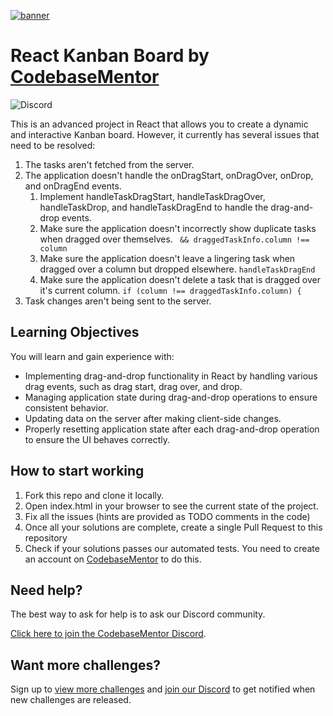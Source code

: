 [![banner](https://og-playground.vercel.app/?share=zVRpa9wwEP0rQlA2AXt97JG1SQolLSWFQmka-sUQZFsrK5ElIct7dNn_3pF3HW8O6LcS8DXzxqOZN0_a4UKVFKf4suSrTCLU2K2gV7ud-0ao5I0WZJui0VLQzcg7eCvKWWXBGYXhh9655qWtXviI4EzeWFo3ABRUWmp66KFtLF9urxU4pcv1HHbLfeaGFpYr6VAl2lr2aE6KR2ZUK8ubmjAKuCElJ8Jn7g2JzohFh4QoV9aq2kOG5WezmYfmcC-i84MjuvBQPPXQJDk6Qg-56_z8qRAo8Jb_gTWm4dElqIXEt5oUXLIU-fFJ6O8jNRfhIXq_z-THTLrPS14z1JjiKsOVtbpJg6DVQpFyvOaPvKbQwFgZFjhLOysoVF0r2QS2aus8SIIkCe6kWi55Ab3efyMrclsYru29UEzdx-NmxYI4nC70xv9X3FhLlmEYkIVy7qTlVtDSj0I_ihfhZj5fAJgrU1IDeAhGr4vjmGPoD2lSlh0FGY5Dvcnwfh9As9DqUUwv5YSGX0YzvQFK9ZOoBgWR1qrBa-nGfnI6eqWRt3QguKTEDDpIwpKyw2iTiZt14h79-C8isMI5PGYnIz_Ney24hrSuiAEe-WuaP3LrD3F-AYGjV5EgW2Wc1xDZaGKgpB50ykCoowuhn7TRMGm-ouhHpaxCX4kQ1Gw7MgNg8_3SGs0cf5OOxGFbgRl1xE6T_03s8404O27E53s5w5NOsG-MIt-iazgSc9LQ75BVmdMZ9G_sYaXd0dTgdIc7hnG6gKXw4WzE6dQZkKZlOF0S0VAP01o98F9b7Y5bu-4syOOK-lLntMSpNS3de9iSHCIqKoRaKyNKvP8L)](https://codebasementor.com?utm_source=github&utm_medium=javascript-photo-gallery&utm_campaign=github_readmes)

# React Kanban Board by [CodebaseMentor](https://www.codebasementor.com?utm_source=github&utm_medium=react-kanban-board&utm_campaign=github_readmes)

![Discord](https://img.shields.io/discord/968893691769000027?color=7289da&label=Discord&logo=discord&logoColor=white&style=for-the-badge)

This is an advanced project in React that allows you to create a dynamic and interactive Kanban board. However, it currently has several issues that need to be resolved:

1. The tasks aren't fetched from the server.
2. The application doesn't handle the onDragStart, onDragOver, onDrop, and onDragEnd events.
   1. Implement handleTaskDragStart, handleTaskDragOver, handleTaskDrop, and handleTaskDragEnd to handle the drag-and-drop events.
   2. Make sure the application doesn't incorrectly show duplicate tasks when dragged over themselves. ` && draggedTaskInfo.column !== column`
   3. Make sure the application doesn't leave a lingering task when dragged over a column but dropped elsewhere. `handleTaskDragEnd`
   4. Make sure the application doesn't delete a task that is dragged over it's current column. `if (column !== draggedTaskInfo.column) {`
3. Task changes aren't being sent to the server.

## Learning Objectives

You will learn and gain experience with:

- Implementing drag-and-drop functionality in React by handling various drag events, such as drag start, drag over, and drop.
- Managing application state during drag-and-drop operations to ensure consistent behavior.
- Updating data on the server after making client-side changes.
- Properly resetting application state after each drag-and-drop operation to ensure the UI behaves correctly.

## How to start working

1. Fork this repo and clone it locally.
1. Open index.html in your browser to see the current state of the project.
1. Fix all the issues (hints are provided as TODO comments in the code)
1. Once all your solutions are complete, create a single Pull Request to this repository
1. Check if your solutions passes our automated tests. You need to create an account on [CodebaseMentor](https://www.codebasementor.com?utm_source=github&utm_medium=react-kanban-board&utm_campaign=github_readmes) to do this.

## Need help?

The best way to ask for help is to ask our Discord community.

[Click here to join the CodebaseMentor Discord](https://discord.gg/7cAkUcKbjB).

## Want more challenges?

Sign up to [view more challenges](https://app.codebasementor.com/?utm_source=github&utm_medium=javascript-photo-gallery&utm_campaign=github_readmes) and [join our Discord](https://discord.gg/6VsSMZaM7q) to get notified when new challenges are released.
